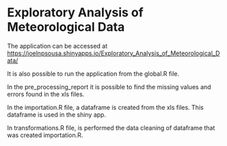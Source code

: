 # Exploratory Analysis of Meteorological Data

The application can be accessed at https://joelnpsousa.shinyapps.io/Exploratory_Analysis_of_Meteorological_Data/

It is also possible to run the application from the global.R file.

In the pre_processing_report it is possible to find the missing values and errors found in the xls files.

In the importation.R file, a dataframe is created from the xls files. This dataframe is used in the shiny app.

In transformations.R file, is performed the data cleaning of dataframe that was created importation.R.